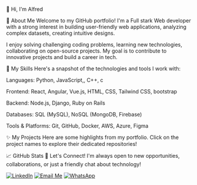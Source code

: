 👋 Hi, I'm Alfred

🚀 About Me
Welcome to my GitHub portfolio! I'm a Full stark Web developer with a strong interest in building user-friendly web applications, analyzing complex datasets, creating intuitive designs.

I enjoy solving challenging coding problems, learning new technologies, collaborating on open-source projects. My goal is to contribute to innovative projects and build a career in tech.

🌟 My Skills
Here's a snapshot of the technologies and tools I work with:

Languages: Python, JavaScript,, C++, c

Frontend: React, Angular, Vue.js, HTML, CSS, Tailwind CSS, bootstrap

Backend: Node.js, Django, Ruby on Rails

Databases: SQL (MySQL), NoSQL (MongoDB, Firebase)

Tools & Platforms: Git, GitHub, Docker, AWS, Azure, Figma


✨ My Projects
Here are some highlights from my portfolio. Click on the project names to explore their dedicated repositories!

📈 GitHub Stats
🤝 Let's Connect!
I'm always open to new opportunities, collaborations, or just a friendly chat about technology!

[![LinkedIn](https://img.shields.io/badge/LinkedIn-0077B5?style=for-the-badge&logo=linkedin&logoColor=white)]([https://www.linkedin.com/in/YOUR_ACTUAL_LINKEDIN_PROFILE_URL](https://www.linkedin.com/in/alfredjbphiri)/)
[![Email Me](https://img.shields.io/badge/Email%20Me-EA4335?style=for-the-badge&logo=gmail&logoColor=white)](mailto:alfredjbphiri@gmail.com)
[![WhatsApp](https://img.shields.io/badge/WhatsApp-25D366?style=for-the-badge&logo=whatsapp&logoColor=white)](https://wa.me/265888057086)
